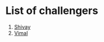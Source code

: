 # List of challengers
1. [Shivay](https://github.com/shivaylamba)
2. [Vimal](https://github.com/vimalJD)